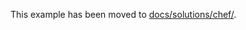 This example has been moved to [docs/solutions/chef/](https://github.com/terraform-providers/terraform-provider-oci/tree/master/docs/solutions/chef/).
